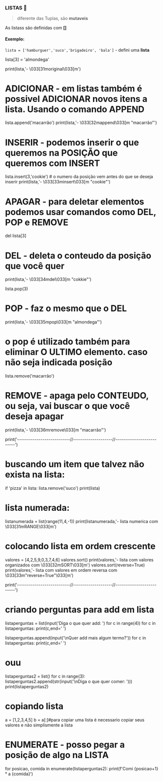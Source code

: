 ### LISTAS :open_file_folder:
> diferente das Tuplas, são **mutaveis**

As listass são definidas com **[]**

#### Exemplo:

`lista = ['hamburguer','suco','brigadeiro', 'bala']` -  defini uma **lista**

lista[3] = 'almondega'

print(lista,'- \033[31moriginal\033[m')

# ADICIONAR - em listas também é possivel ADICIONAR novos itens a lista. Usando o comando APPEND

lista.append('macarrão')
print(lista,'- \033[32mappend\033[m "macarrão"')

# INSERIR - podemos inserir o que queremos na POSIÇÃO que queremos com INSERT

lista.insert(3,'cookie') # o numero da posição vem antes do que se deseja inserir
print(lista,'- \033[33minsert\033[m "cookie"')

# APAGAR - para deletar elementos podemos usar comandos como DEL, POP e REMOVE

del lista[3]
# DEL - deleta o conteudo da posição que você quer
print(lista,'- \033[34mdel\033[m "cokkie"')

lista.pop(3)
# POP - faz o mesmo que o DEL
print(lista,'- \033[35mpop\033[m "almondega"')
# o pop é utilizado também para eliminar O ULTIMO elemento. caso não seja indicada posição

lista.remove('macarrão')
# REMOVE - apaga pelo CONTEUDO, ou seja, vai buscar o que você deseja apagar
print(lista,'- \033[36mremove\033[m "macarrão"')

print('---------------------------//--------------------//--------------------------')

# buscando um item que talvez não exista na lista:
if 'pizza' in lista:
    lista.remove('suco')
    print(lista)

# lista numerada:
listanumerada = list(range(11,4,-1))
print(listanumerada,'- lista numerica com \033[31mRANGE\033[m')

# colocando lista em ordem crescente
valores = [4,2,5,9,0,3,7,4,6]
valores.sort()
print(valores,'- lista com valores organizados com \033[32mSORT\033[m')
valores.sort(reverse=True)
print(valores,'- lista com valores em ordem reversa com \033[33m"reverse=True"\033[m')

print('---------------------------//--------------------//--------------------------')

# criando perguntas para add em lista
listaperguntas = list(input('Diga o que quer add: ') for c in range(4))
for c in listaperguntas:
    print(c,end=' ')

listaperguntas.append(input('\nQuer add mais algum termo?'))
for c in listaperguntas:
    print(c,end=' ')

# ouu

listaperguntas2 = list()
for c in range(3):
    listaperguntas2.append(str(input('\nDiga o que quer comer: ')))
print(listaperguntas2)

# copiando lista
a = [1,2,3,4,5]
b = a[:]#para copiar uma lista é necessario copiar seus valores e não simplismente a lista

# ENUMERATE - posso pegar a posição de algo na LISTA
for posicao, comida in enumerate(listaperguntas2):
        print(f'Comi {posicao+1}° a {comida}')
